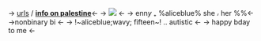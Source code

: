 -> [urls](/edward) / **[info on palestine](/lmfao)**<-
-> ![](https://imagedelivery.net/57rIj2o4cJ62boUSs_DLpA/4c757485-3aa8-44e0-e216-bf5dcb749900/public) <- 
-> enn*y* ₊ %aliceblue% she ៸ her  %%<-
->nonbinary bi <-
-> !~aliceblue;wavy; fifteen~! .. autistic  <-
-> happy bday to me <-